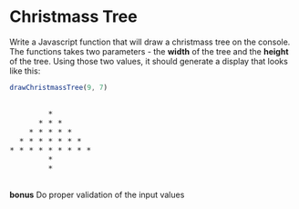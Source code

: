 # Christmass Tree

Write a Javascript function that will draw a christmass tree on the console. The functions takes two parameters - the **width** of the tree and the **height** of the tree. Using those two values, it should generate a display that looks like this:

```javascript
drawChristmassTree(9, 7)
```

<pre>

        *  
      * * *  
    * * * * * 
  * * * * * * * 
* * * * * * * * *
        *
		*

</pre>

**bonus** Do proper validation of the input values